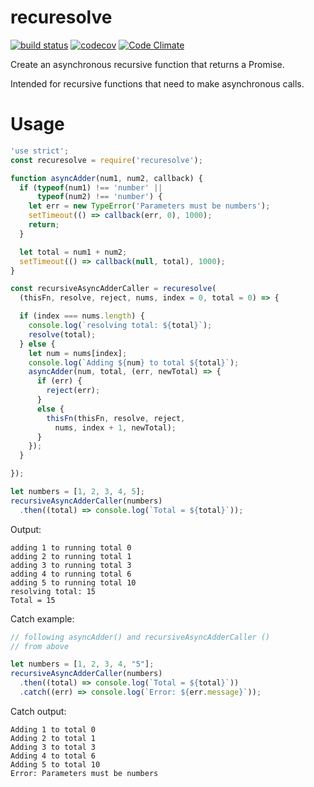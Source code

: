 # recuresolve

[![build status](https://api.travis-ci.org/ecman/recuresolve.png)](https://travis-ci.org/ecman/recuresolve) [![codecov](https://codecov.io/gh/ecman/recuresolve/branch/master/graph/badge.svg)](https://codecov.io/gh/ecman/recuresolve) [![Code Climate](https://codeclimate.com/github/ecman/recuresolve/badges/gpa.svg)](https://codeclimate.com/github/ecman/recuresolve)

Create an asynchronous recursive function that returns a Promise.

Intended for recursive functions that need to make asynchronous calls.

# Usage

```js
'use strict';
const recuresolve = require('recuresolve');

function asyncAdder(num1, num2, callback) {
  if (typeof(num1) !== 'number' ||
      typeof(num2) !== 'number') {
    let err = new TypeError('Parameters must be numbers');
    setTimeout(() => callback(err, 0), 1000);
    return;
  }

  let total = num1 + num2;
  setTimeout(() => callback(null, total), 1000);
}

const recursiveAsyncAdderCaller = recuresolve(
  (thisFn, resolve, reject, nums, index = 0, total = 0) => {

  if (index === nums.length) {
    console.log(`resolving total: ${total}`);
    resolve(total);
  } else {
    let num = nums[index];
    console.log(`Adding ${num} to total ${total}`);
    asyncAdder(num, total, (err, newTotal) => {
      if (err) {
        reject(err);
      } 
      else {
        thisFn(thisFn, resolve, reject, 
          nums, index + 1, newTotal);
      }
    });
  }

});

let numbers = [1, 2, 3, 4, 5];
recursiveAsyncAdderCaller(numbers)
  .then((total) => console.log(`Total = ${total}`));
```

Output:

```text
adding 1 to running total 0
adding 2 to running total 1
adding 3 to running total 3
adding 4 to running total 6
adding 5 to running total 10
resolving total: 15
Total = 15
```      

Catch example:

```js
// following asyncAdder() and recursiveAsyncAdderCaller () 
// from above

let numbers = [1, 2, 3, 4, "5"];
recursiveAsyncAdderCaller(numbers)
  .then((total) => console.log(`Total = ${total}`))
  .catch((err) => console.log(`Error: ${err.message}`));
```

Catch output:

```text
Adding 1 to total 0
Adding 2 to total 1
Adding 3 to total 3
Adding 4 to total 6
Adding 5 to total 10
Error: Parameters must be numbers
```
